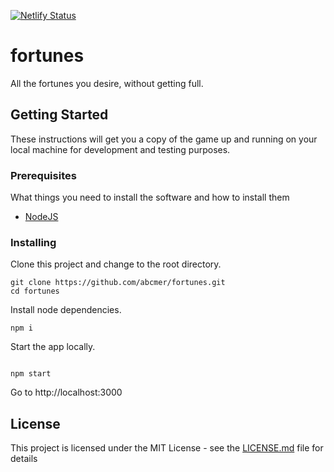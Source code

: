 [![Netlify Status](https://api.netlify.com/api/v1/badges/609af322-0cf3-406a-bffc-fec934ea1a82/deploy-status)](https://app.netlify.com/sites/fortunes-abcmer/deploys)

# fortunes

All the fortunes you desire, without getting full.

## Getting Started

These instructions will get you a copy of the game up and running on your local machine for development and testing purposes.

### Prerequisites

What things you need to install the software and how to install them

- [NodeJS](https://nodejs.org/en/)

### Installing

Clone this project and change to the root directory.

```
git clone https://github.com/abcmer/fortunes.git
cd fortunes
```

Install node dependencies.

```
npm i
```

Start the app locally.

```

npm start

```

Go to http://localhost:3000

## License

This project is licensed under the MIT License - see the [LICENSE.md](LICENSE.md) file for details

```

```
